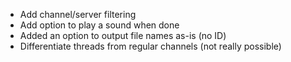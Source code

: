 * Add channel/server filtering
* Add option to play a sound when done
* Added an option to output file names as-is (no ID)
* Differentiate threads from regular channels (not really possible)